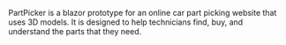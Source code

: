 PartPicker is a blazor prototype for an online car part picking website that uses 3D models. It is designed to help technicians find, buy, and understand the parts that they need.
